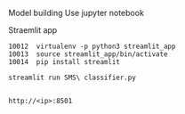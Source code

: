 Model building
Use jupyter notebook

Straemlit app
```
10012  virtualenv -p python3 streamlit_app
10013  source streamlit_app/bin/activate
10014  pip install streamlit

streamlit run SMS\ classifier.py


http://<ip>:8501
```


